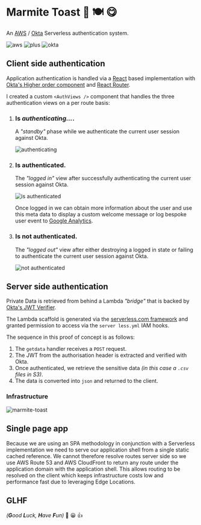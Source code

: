 # Marmite Toast 🍞 🍽️ 😋

An [AWS](https://aws.amazon.com/) / [Okta](https://www.okta.com/) Serverless authentication system.

![aws](https://user-images.githubusercontent.com/15273233/47283361-9a9c0500-d63f-11e8-86fa-64a059c14263.png) ![plus](https://user-images.githubusercontent.com/15273233/47283507-3463b200-d640-11e8-8ac9-a4c698a96a0c.png) ![okta](https://user-images.githubusercontent.com/15273233/47283363-9e2f8c00-d63f-11e8-8936-099d5db746a6.png)

## Client side authentication

Application authentication is handled via a [React](https://reactjs.org/) based implementation with [Okta's Higher order component](https://github.com/okta/okta-oidc-js/tree/master/packages/okta-react) and [React Router](https://github.com/ReactTraining/react-router).

I created a custom `<AuthViews />` component that handles the three authentication views on a per route basis:

1. ### Is _authenticating..._.

   A _"standby"_ phase while we authenticate the current user session against Okta.

   ![authenticating](https://user-images.githubusercontent.com/15273233/47283013-e8b00900-d63d-11e8-9b77-33b057910d10.png)

2. ### Is authenticated.

   The _"logged in"_ view after successfully authenticating the current user session against Okta.

   ![is authenticated](https://user-images.githubusercontent.com/15273233/47283007-e2ba2800-d63d-11e8-9aa9-cd0825178520.png)

   Once logged in we can obtain more information about the user and use this meta data to display a custom welcome message or log bespoke user event to [Google Analytics](https://analytics.google.com/).

3. ### Is **not** authenticated.

   The _"logged out"_ view after either destroying a logged in state or failing to authenticate the current user session against Okta.

   ![not authenticated](https://user-images.githubusercontent.com/15273233/47283010-e5b51880-d63d-11e8-9d51-33490917fe7b.png)

## Server side authentication

Private Data is retrieved from behind a Lambda _"bridge"_ that is backed by [Okta's JWT Verifier](https://github.com/okta/okta-oidc-js/tree/master/packages/jwt-verifier).

The Lambda scaffold is generated via the [serverless.com framework](https://serverless.com/) and granted permission to access via the `server less.yml` IAM hooks.

The sequence in this proof of concept is as follows:

1. The `getdata` handler receives a `POST` request.
2. The JWT from the authorisation header is extracted and verified with Okta.
3. Once authenticated, we retrieve the sensitive data _(in this case a `.csv` files in S3)_.
4. The data is converted into `json` and returned to the client.

### Infrastructure

![marmite-toast](https://user-images.githubusercontent.com/15273233/47344845-e74a1380-d705-11e8-837c-2554c30aa555.png)

## Single page app

Because we are using an SPA methodology in conjunction with a Serverless implementation we need to serve our application shell from a single static cached reference. We cannot therefore resolve routes server side so we use AWS Route 53 and AWS CloudFront to return any route under the application domain with the application shell. This allows routing to be resolved on the client which keeps infrastructure costs low and performance fast due to leveraging Edge Locations.

## GLHF

_(**G**ood **L**uck, **H**ave **F**un)_ 🎉 😀 👍
